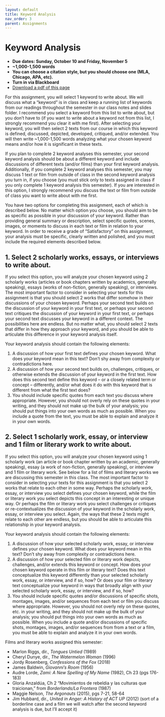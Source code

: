 ```yaml
---
layout: default
title: Keyword Analysis
nav_order: 3
parent: Assignments
---
```

# Keyword Analysis
* **Due dates: Sunday, October 10 and Friday, November 5**
* **~1,000-1,500 words**
* **You can choose a citation style, but you should choose one (MLA, Chicago, APA, etc).**
* **Turn in via Blackboard**
* [Download a pdf of this page](http://lindsaythomas.net/gss202f21/assignments/gss-202-keyword.pdf)

For this assignment, you will select 1 keyword to write about. We will discuss what a “keyword” is in class and keep a running list of keywords from our readings throughout the semester in our class notes and slides folder. I recommend you select a keyword from this list to write about, but you don’t have to (if you want to write about a keyword not from this list, I strongly recommend you clear it with me first). After selecting your keyword, you will then select 2 texts from our course in which this keyword is defined, discussed, depicted, developed, critiqued, and/or extended. You will then write ~1,000-1,500 words analyzing what your chosen keyword means and/or how it is significant in these texts.

If you plan to complete 2 keyword analyses this semester, your second keyword analysis should be about a different keyword and include discussions of different texts (and/or films) than your first keyword analysis. Additionally, if you complete 2 keyword analyses this semester, you may discuss 1 text or film from outside of class in the second keyword analysis you turn in, if you choose (you must stick only to texts assigned in class if you only complete 1 keyword analysis this semester). If you are interested in this option, I strongly recommend you discuss the text or film from outside of class you want to write about with me first.

You have two options for completing this assignment, each of which is described below. No matter which option you choose, you should aim to be as specific as possible in your discussion of your keyword. Rather than providing general summary or description, select specific quotes, scenes, images, or moments to discuss in each text or film in relation to your keyword. In order to receive a grade of “Satisfactory” on this assignment, your analysis must be specific, clearly written and polished, and you must include the required elements described below.

## 1. Select 2 scholarly works, essays, or interviews to write about.
If you select this option, you will analyze your chosen keyword using 2 scholarly works (articles or book chapters written by academics, generally speaking), essays (works of non-fiction, generally speaking), or interviews. The most important factor to consider in selecting your texts for this assignment is that you should select 2 works that differ somehow in their discussions of your chosen keyword. Perhaps your second text builds on the discussion of your keyword in your first text, or perhaps your second text critiques the discussion of your keyword in your first text, or perhaps your second text discusses your keyword in a different context. The possibilities here are endless. But no matter what, you should select 2 texts that differ in how they approach your keyword, and you should be able to articulate this difference in your keyword analysis itself.

Your keyword analysis should contain the following elements:

1.	A discussion of how your first text defines your chosen keyword. What does your keyword mean in this text? Don’t shy away from complexity or contradictions here.
2.	A discussion of how your second text builds on, challenges, critiques, or otherwise extends the discussion of your keyword in the first text. How does this second text define this keyword – or a closely related term or concept – differently, and/or what does it do with this keyword that is different from what the first text does?
3. You should include specific quotes from each text you discuss where appropriate. However, you should not overly rely on these quotes in your writing, and they should not make up the bulk of your analysis; you should put things into your own words as much as possible. When you include a quote from the text, you must be able to explain and analyze it in your own words.

## 2. Select 1 scholarly work, essay, or interview and 1 film or literary work to write about.
If you select this option, you will analyze your chosen keyword using 1 scholarly work (an article or book chapter written by an academic, generally speaking), essay (a work of non-fiction, generally speaking), or interview and 1 film or literary work. See below for a list of films and literary works we are discussing this semester in this class. The most important factor to consider in selecting your texts for this assignment is that you select 2 works that relate to each other in some way. Perhaps the scholarly work, essay, or interview you select defines your chosen keyword, while the film or literary work you select depicts this concept in an interesting or unique way. Or perhaps the film or literary work you select challenges or critiques or re-contextualizes the discussion of your keyword in the scholarly work, essay, or interview you select. Again, the ways that these 2 texts might relate to each other are endless, but you should be able to articulate this relationship in your keyword analysis.

Your keyword analysis should contain the following elements:

1.	A discussion of how your selected scholarly work, essay, or interview defines your chosen keyword. What does your keyword mean in this text? Don’t shy away from complexity or contradictions here.
2.	A discussion of how your selected film or literary work depicts, challenges, and/or extends this keyword or concept. How does your chosen keyword operate in this film or literary text? Does this text conceptualize this keyword differently than your selected scholarly work, essay, or interview, and if so, how? Or does your film or literary text conceptualize your keyword in ways that broadly align with your selected scholarly work, essay, or interview, and if so, how?
3. You should include specific quotes and/or discussions of specific shots, montages, images, and/or sequences from each text or film you discuss where appropriate. However, you should not overly rely on these quotes, etc. in your writing, and they should not make up the bulk of your analysis; you should put things into your own words as much as possible. When you include a quote and/or discussions of specific shots, montages, images, and/or sequences from from a text or a film, you must be able to explain and analyze it in your own words.

Films and literary works assigned this semester:
* Marlon Riggs, dir., *Tongues Untied* (1989)
* Cheryl Dunye, dir., *The Watermelon Woman* (1996)
* Jordy Rosenberg, *Confessions of the Fox* (2018)
* James Baldwin, *Giovanni’s Room* (1956)
* Audre Lorde, *Zami: A New Spelling of My Name* (1982), Ch 23 (pgs 176-183)
* Gloria Anzaldúa, Ch 2 “Movimientos de rebeldia y las culturas que traicionan,” from *Borderlands/La Frontera* (1987)
* Maggie Nelson, *The Argonauts* (2015), pgs 7-21, 58-64
* Jim Hubbard, dir., *United in Anger: A History of ACT UP* (2012) (sort of a borderline case and a film we will watch after the second keyword analysis is due, but I’ll accept it)
